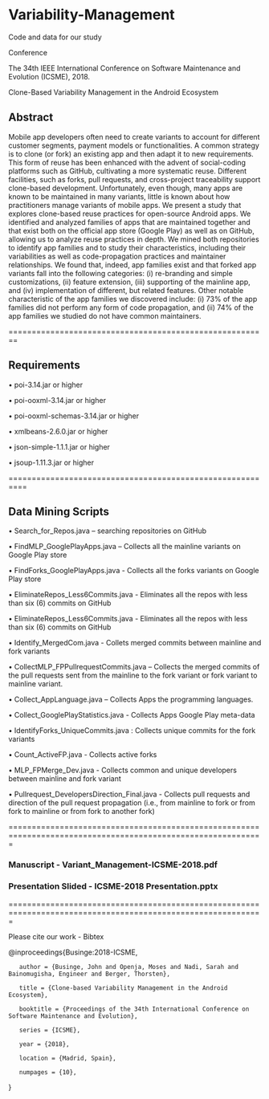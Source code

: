 # Variability-Management
Code and data for our study

Conference

The 34th IEEE International Conference on Software Maintenance and Evolution (ICSME), 2018.

Clone-Based Variability Management in the Android Ecosystem

## Abstract

Mobile app developers often need to create variants to account for different customer segments, payment models or functionalities. A common strategy is to clone (or fork) an existing app and then adapt it to new requirements. This form of reuse has been enhanced with the advent of social-coding platforms such as GitHub, cultivating a more systematic reuse. Different facilities, such as forks, pull requests, and cross-project traceability support clone-based development. Unfortunately, even though, many apps are known to be maintained in many variants, little is known about how practitioners manage variants of mobile apps. We present a study that explores clone-based reuse practices for open-source Android apps. We identified and analyzed families of apps that are maintained together and that exist both on the official app store (Google Play) as well as on GitHub, allowing us to analyze reuse practices in depth. We mined both repositories to identify app families and to study their characteristics, including their variabilities as well as code-propagation practices and maintainer relationships. We found that, indeed, app families exist and that forked app variants fall into the following categories: (i) re-branding and simple customizations, (ii) feature extension, (iii) supporting of the mainline app, and (iv) implementation of different, but related features. Other notable characteristic of the app families we discovered include: (i) 73% of the app families did not perform any form of code propagation, and (ii) 74% of the app families we studied do not have common maintainers.

========================================================

## Requirements

• poi-3.14.jar or higher

• poi-ooxml-3.14.jar or higher

• poi-ooxml-schemas-3.14.jar or higher

• xmlbeans-2.6.0.jar or higher

• json-simple-1.1.1.jar or higher

• jsoup-1.11.3.jar or higher

==========================================================

## Data Mining Scripts

•	Search_for_Repos.java – searching repositories on GitHub

•	FindMLP_GooglePlayApps.java – Collects all the mainline variants on Google Play store

•	FindForks_GooglePlayApps.java - Collects all the forks variants on Google Play store

•	EliminateRepos_Less6Commits.java - Eliminates all the repos with less than six (6) commits on GitHub

•	EliminateRepos_Less6Commits.java - Eliminates all the repos with less than six (6) commits on GitHub

•	Identify_MergedCom.java - Collets merged commits between mainline and fork variants

•	CollectMLP_FPPullrequestCommits.java – Collects the merged commits of the pull requests sent from the mainline to the fork variant or fork variant to mainline variant.

•	Collect_AppLanguage.java – Collects Apps the programming languages.

•	Collect_GooglePlayStatistics.java - Collects Apps Google Play meta-data

•	IdentifyForks_UniqueCommits.java : Collects unique commits for the fork variants

•	Count_ActiveFP.java - Collects active forks

•	MLP_FPMerge_Dev.java - Collects common and unique developers between mainline and fork variant

•	Pullrequest_DevelopersDirection_Final.java - Collects pull requests and direction of the pull request propagation (i.e., from mainline to fork or from fork to mainline or from fork to another fork)

=============================================================================================================

### Manuscript -  Variant_Management-ICSME-2018.pdf

### Presentation Slided -  ICSME-2018 Presentation.pptx

=============================================================================================================

Please cite our work  - Bibtex

@inproceedings{Businge:2018-ICSME,

       author = {Businge, John and Openja, Moses and Nadi, Sarah and Bainomugisha, Engineer and Berger, Thorsten},
       
       title = {Clone-based Variability Management in the Android Ecosystem},
       
       booktitle = {Proceedings of the 34th International Conference on Software Maintenance and Evolution},
       
       series = {ICSME},
       
       year = {2018},
       
       location = {Madrid, Spain},
       
       numpages = {10},
}

